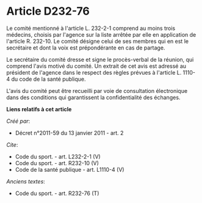 # Article D232-76

Le comité mentionné à l'article L. 232-2-1 comprend au moins trois médecins, choisis par l'agence sur la liste arrêtée par
elle en application de l'article R. 232-10. Le comité désigne celui de ses membres qui en est le secrétaire et dont la voix
est prépondérante en cas de partage. 

Le secrétaire du comité dresse et signe le procès-verbal de la réunion, qui comprend l'avis motivé du comité. Un extrait de
cet avis est adressé au président de l'agence dans le respect des règles prévues à l'article L. 1110-4 du code de la santé
publique. 

L'avis du comité peut être recueilli par voie de consultation électronique dans des conditions qui garantissent la
confidentialité des échanges.

**Liens relatifs à cet article**

_Créé par_:

  - Décret n°2011-59 du 13 janvier 2011 - art. 2

_Cite_:

  - Code du sport. - art. L232-2-1 (V)
  - Code du sport. - art. R232-10 (V)
  - Code de la santé publique - art. L1110-4 (V)

_Anciens textes_:

  - Code du sport. - art. R232-76 (T)

